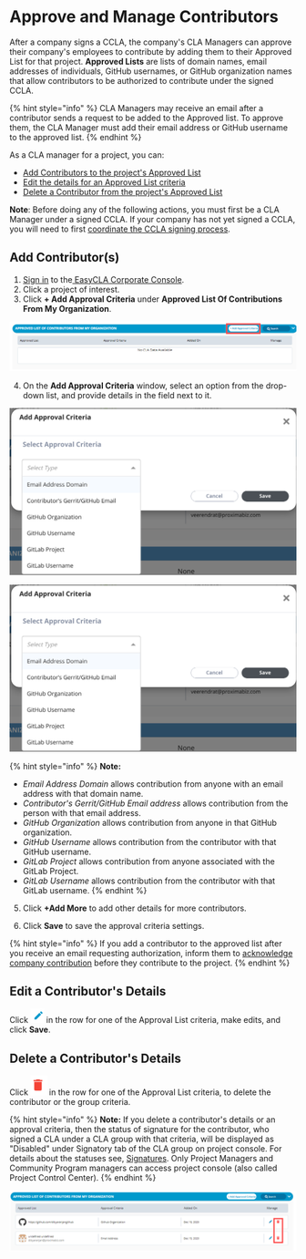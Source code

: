 # Approve and Manage Contributors

After a company signs a CCLA, the company's CLA Managers can approve their company's employees to contribute by adding them to their Approved List for that project. **Approved Lists** are lists of domain names, email addresses of individuals, GitHub usernames, or GitHub organization names that allow contributors to be authorized to contribute under the signed CCLA.

{% hint style="info" %}
CLA Managers may receive an email after a contributor sends a request to be added to the Approved list. To approve them, the CLA Manager must add their email address or GitHub username to the approved list.
{% endhint %}

As a CLA manager for a project, you can:

* [Add Contributors to the project's Approved List](approve-and-manage-contributors.md#add-contributor-s)
* [Edit the details for an Approved List criteria](approve-and-manage-contributors.md#edit-a-contributors-details)
* [Delete a Contributor from the project's Approved List](approve-and-manage-contributors.md#delete-a-contributors-details)

**Note**: Before doing any of the following actions, you must first be a CLA Manager under a signed CCLA. If your company has not yet signed a CCLA, you will need to first [coordinate the CCLA signing process](coordinate-signing-ccla.md).

## **Add Contributor\(s\)**

1. ​[Sign in](sign-in-to-the-easycla-corporate-console.md) to the[ EasyCLA Corporate Console](https://organization.lfx.linuxfoundation.org/company/dashboard).
2. Click a project of interest.
3. Click **+ Add Approval Criteria** under **Approved List Of Contributions From My Organization**.

![Add Approval Criteria](../../.gitbook/assets/add-approval-criteria.png)

4. On the **Add Approval Criteria** window, select an option from the drop-down list, and provide details in the field next to it.  
  
![](../../.gitbook/assets/add-approval-criteria%20%281%29.png) 

![](../../.gitbook/assets/add-approval-criteria%20%281%29.png)

{% hint style="info" %}
**Note:**

* _Email Address Domain_ allows contribution from anyone with an email address with that domain name.
* _Contributor's Gerrit/GitHub Email address_ allows contribution from the person with that email address.
* _GitHub Organization_ allows contribution from anyone in that GitHub organization.
* _GitHub Username_ allows contribution from the contributor with that GitHub username.
* _GitLab Project_ allows contribution from anyone associated with the GitLab Project.
* _GitLab Username_ allows contribution from the contributor with that GitLab username.
{% endhint %}

5. Click **+Add More** to add other details for more contributors.

6. Click **Save** to save the approval criteria settings.

{% hint style="info" %}
If you add a contributor to the approved list after you receive an email requesting authorization, inform them to [acknowledge company contribution](../contributors/corporate-contributor.md#acknowledge-company-contribution) before they contribute to the project.
{% endhint %}

## Edit a Contributor's Details

Click ![](../../.gitbook/assets/edit-icon.png) in the row for one of the Approval List criteria, make edits, and click **Save**.

## Delete a Contributor's Details

Click ![](../../.gitbook/assets/delete-icon.png) in the row for one of the Approval List criteria, to delete the contributor or the group criteria. 

{% hint style="info" %}
**Note:** If you delete a contributor's details or an approval criteria, then the status of signature for the contributor, who signed a CLA under a CLA group with that criteria, will be displayed as "Disabled" under Signatory tab of the CLA group on project console. For details about the statuses see, [Signatures](../project-managers/view-and-manage-cla-group-details.md#signatures). Only Project Managers and Community Program managers can access project console \(also called Project Control Center\).
{% endhint %}

![Delete Contributors](../../.gitbook/assets/delete-contributors.png)

